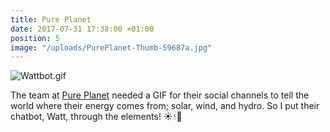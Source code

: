 ```yaml
---
title: Pure Planet
date: 2017-07-31 17:38:00 +01:00
position: 5
image: "/uploads/PurePlanet-Thumb-59687a.jpg"
---
```


![Wattbot.gif](/uploads/Wattbot.gif)

The team at [Pure Planet](https://purepla.net/) needed a GIF for their social channels to tell the world where their energy comes from; solar, wind, and hydro. So I put their chatbot, Watt, through the elements! ☀️💧💨